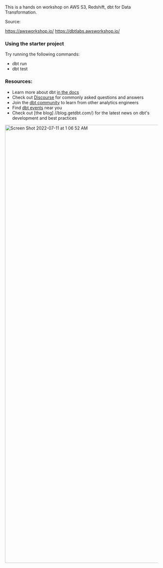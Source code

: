 This is a hands on workshop on AWS S3, Redshift, dbt for Data Transformation.

Source: 

https://awsworkshop.io/
https://dbtlabs.awsworkshop.io/

### Using the starter project

Try running the following commands:
- dbt run
- dbt test


### Resources:
- Learn more about dbt [in the docs](https://docs.getdbt.com/docs/introduction)
- Check out [Discourse](https://discourse.getdbt.com/) for commonly asked questions and answers
- Join the [dbt community](http://community.getbdt.com/) to learn from other analytics engineers
- Find [dbt events](https://events.getdbt.com) near you
- Check out [the blog]
//blog.getdbt.com/) for the latest news on dbt's development and best practices

<img width="1440" alt="Screen Shot 2022-07-11 at 1 06 52 AM" src="https://user-images.githubusercontent.com/48582881/180128213-4c39d381-09c1-4a38-899c-d713b2d8feb5.png">

